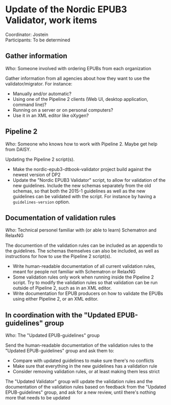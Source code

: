 Update of the Nordic EPUB3 Validator, work items
================================================

Coordinator: Jostein  
Participants: To be determined

## Gather information

*Who*: Someone involved with ordering EPUBs from each organization

Gather information from all agencies about how they want to use the validator/migrator. For instance:

- Manually and/or automatic?
- Using one of the Pipeline 2 clients (Web UI, desktop application, command line)?
- Running on a server or on personal computers?
- Use it in an XML editor like oXygen?

## Pipeline 2

*Who*: Someone who knows how to work with Pipeline 2. Maybe get help from DAISY.

Updating the Pipeline 2 script(s).

- Make the nordic-epub3-dtbook-validator project build against the newest version of DP2
- Update the "Nordic EPUB3 Validator" script, to allow for validation of the new guidelines. Include the new schemas separately from the old schemas, so that both the 2015-1 guidelines as well as the new guidelines can be validated with the script. For instance by having a `guidelines-version` option.

## Documentation of validation rules

*Who*: Technical personel familiar with (or able to learn) Schematron and RelaxNG

The documention of the validation rules can be included as an appendix to the guidelines. The schemas themselves can also be included, as well as instructions for how to use the Pipeline 2 script(s).

- Write human-readable documentation of all current validation rules, meant for people not familiar with Schematron or RelaxNG
- Some validation rules only work when running inside the Pipeline 2 script. Try to modify the validation rules so that validation can be run outside of Pipeline 2, such as in an XML editor.
- Write documentation for EPUB producers on how to validate the EPUBs using either Pipeline 2, or an XML editor.

## In coordination with the "Updated EPUB-guidelines" group

*Who*: The "Updated EPUB-guidelines" group

Send the human-readable documentation of the validation rules to the "Updated EPUB-guidelines" group and ask them to:

- Compare with updated guidelines to make sure there's no conflicts
- Make sure that everything in the new guidelines has a validation rule
- Consider removing validation rules, or at least making them less strict

The "Updated Validator" group will update the validation rules and the documentation of the validation rules based on feedback from the "Updated EPUB-guidelines" group, and ask for a new review, until there's nothing more that needs to be updated
